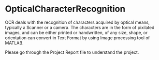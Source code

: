 # OpticalCharacterRecognition
OCR deals with the recognition of characters acquired by optical means, typically a Scanner or a camera. The characters are in the form of pixilated images, and can be either printed or handwritten, of any size, shape, or orientation can convert in Text Format by using Image processing tool of MATLAB.

Please go through the Project Report file to understand the project.
